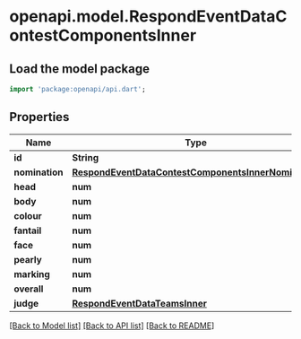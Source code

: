 # openapi.model.RespondEventDataContestComponentsInner

## Load the model package
```dart
import 'package:openapi/api.dart';
```

## Properties
Name | Type | Description | Notes
------------ | ------------- | ------------- | -------------
**id** | **String** |  | 
**nomination** | [**RespondEventDataContestComponentsInnerNomination**](RespondEventDataContestComponentsInnerNomination.md) |  | 
**head** | **num** |  | 
**body** | **num** |  | 
**colour** | **num** |  | 
**fantail** | **num** |  | 
**face** | **num** |  | 
**pearly** | **num** |  | 
**marking** | **num** |  | 
**overall** | **num** |  | 
**judge** | [**RespondEventDataTeamsInner**](RespondEventDataTeamsInner.md) |  | 

[[Back to Model list]](../README.md#documentation-for-models) [[Back to API list]](../README.md#documentation-for-api-endpoints) [[Back to README]](../README.md)


